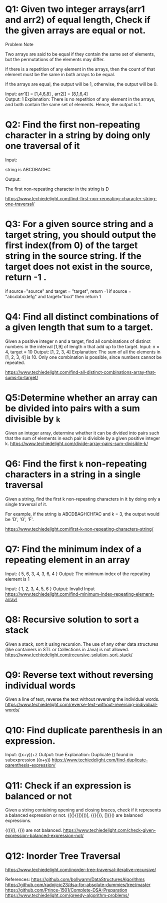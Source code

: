 # Q1: Given two integer arrays(arr1 and arr2) of equal length, Check if the given arrays are equal or not.

Problem Note 

Two arrays are said to be equal if they contain the same set of elements, but the permutations of the elements may differ. 

If there is a repetition of any element in the arrays, then the count of that element must be the same in both arrays to be equal. 

If the arrays are equal, the output will be 1, otherwise, the output will be 0.  

Input: arr1[] = [1,4,6,8] , arr2[] = [8,1,6,4]   
Output: 1 
Explanation: There is no repetition of any element in the arrays, and both contain the same set of elements. Hence, the output is 1. 

# Q2: Find the first non-repeating character in a string by doing only one traversal of it 

Input: 
 
string is ABCDBAGHC 
 
Output: 
 
The first non-repeating character in the string is D 

 

https://www.techiedelight.com/find-first-non-repeating-character-string-one-traversal/ 

# Q3: For a given source string and a target string, you should output the first index(from 0) of the target string in the source string. If the target does not exist in the source, return -1 .

 if source="source" and target = "target", return -1
 if source = "abcdabcdefg" and target="bcd" then return 1

 # Q4: Find all distinct combinations of a given length that sum to a target.

 Given a positive integer n and a target, find all combinations of distinct numbers in the interval [1,9] of length n that add up to the target.
 Input: n = 4, target = 10
Output: [1, 2, 3, 4]
Explanation: The sum of all the elements in [1, 2, 3, 4] is 10. Only one combination is possible, since numbers cannot be repeated.

https://www.techiedelight.com/find-all-distinct-combinations-array-that-sums-to-target/

# Q5:Determine whether an array can be divided into pairs with a sum divisible by `k`
Given an integer array, determine whether it can be divided into pairs such that the sum of elements in each pair is divisible by a given positive integer k.
https://www.techiedelight.com/divide-array-pairs-sum-divisible-k/

# Q6: Find the first `k` non-repeating characters in a string in a single traversal
Given a string, find the first k non-repeating characters in it by doing only a single traversal of it.

For example, if the string is ABCDBAGHCHFAC and k = 3, the output would be 'D', 'G', 'F'.

https://www.techiedelight.com/first-k-non-repeating-characters-string/

# Q7: Find the minimum index of a repeating element in an array

Input:  { 5, 6, 3, 4, 3, 6, 4 }
Output: The minimum index of the repeating element is 1

Input:  { 1, 2, 3, 4, 5, 6 }
Output: Invalid Input
https://www.techiedelight.com/find-minimum-index-repeating-element-array/


# Q8: Recursive solution to sort a stack
Given a stack, sort it using recursion. The use of any other data structures (like containers in STL or Collections in Java) is not allowed.
https://www.techiedelight.com/recursive-solution-sort-stack/

# Q9: Reverse text without reversing individual words
Given a line of text, reverse the text without reversing the individual words.
https://www.techiedelight.com/reverse-text-without-reversing-individual-words/

# Q10: Find duplicate parenthesis in an expression.
Input:  ((x+y))+z
Output: true
Explanation: Duplicate () found in subexpression ((x+y))
https://www.techiedelight.com/find-duplicate-parenthesis-expression/

# Q11: Check if an expression is balanced or not
Given a string containing opening and closing braces, check if it represents a balanced expression or not.
{[{}{}]}[()], {{}{}}, []{}() are balanced expressions.
 
{()}[), {(}) are not balanced.
https://www.techiedelight.com/check-given-expression-balanced-expression-not/
# Q12: Inorder Tree Traversal
https://www.techiedelight.com/inorder-tree-traversal-iterative-recursive/

 
References:
https://github.com/bollwarm/DataStructuresAlgorithms
https://github.com/radojicic23/dsa-for-absolute-dummies/tree/master
https://github.com/Prince-1501/Complete-DSA-Preparation
https://www.techiedelight.com/greedy-algorithm-problems/
